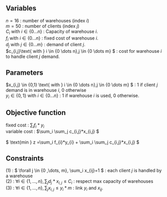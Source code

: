## Variables
$n = 16$ : number of warehouses (index $i$)<br>
$m=50$ : number of clients (index $j$) <br>
$C_{i}\text{ with } i \in \{0 \dots n\}$ : Capacity of warehouse $i$.<br>
$f_{i}\text{ with } i \in \{0 \dots n\}$ : fixed cost of warehouse $i$.<br>
$d_{j}\text{ with } j \in \{0 \dots m\}$ : demand of client $j$.<br>
$c_{i,j}\text{ with } i \in \{0 \dots n\},j \in \{0 \dots m\} $ : cost for warehouse $i$ to handle client $j$ demand.<br>

## Parameters
$x_{i,j} \in \{0,1\}  \text{ with } i \in \{0 \dots n\},j \in \{0 \dots m\} $ : 1 if client $j$ demand is in warehouse $i$, 0 otherwise<br>
$y_{i}\in \{0,1\} \text{ with } i \in \{0 \dots n\}$ : 1 if warehouse $i$ is used, 0 otherwise.<br>

## Objective function
fixed cost : $\sum_i  f_{i}*y_{i}$ <br>
variable cost : $\sum_i \sum_j c_{i,j}*x_{i,j} $ <br><br>
$ \text{min } z =\sum_i  f_{i}*y_{i} + \sum_i \sum_j c_{i,j}*x_{i,j} $

## Constraints
(1) : $ \forall j \in \{0 ,\dots, m\}, \sum_i  x_{ij}=1  $ : each client $j$ is handled by a warehouse <br>
(2) : $\forall i \in \{1 ,\dots, n\}, \sum_j  d_{j}*x_{i,j} \leq C_i$ : respect max capacity of warehouses <br>
(3) : $\forall i \in \{1 ,\dots, n\},\sum_j x_{i,j} \leq y_i*m$ : link $y_i$ and $x_{ij}$.<br>

